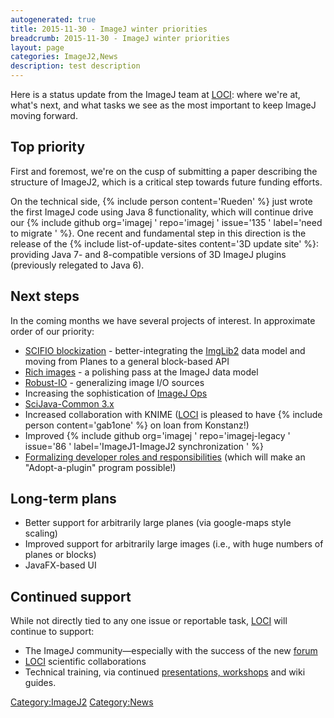 ```yaml
---
autogenerated: true
title: 2015-11-30 - ImageJ winter priorities
breadcrumb: 2015-11-30 - ImageJ winter priorities
layout: page
categories: ImageJ2,News
description: test description
---
```


Here is a status update from the ImageJ team at [LOCI](LOCI "wikilink"): where we're at, what's next, and what tasks we see as the most important to keep ImageJ moving forward.

## Top priority

First and foremost, we're on the cusp of submitting a paper describing the structure of ImageJ2, which is a critical step towards future funding efforts.

On the technical side, {% include person content='Rueden' %} just wrote the first ImageJ code using Java 8 functionality, which will continue drive our {% include github org='imagej ' repo='imagej ' issue='135 ' label='need to migrate ' %}. One recent and fundamental step in this direction is the release of the {% include list-of-update-sites content='3D update site' %}: providing Java 7- and 8-compatible versions of 3D ImageJ plugins (previously relegated to Java 6).

## Next steps

In the coming months we have several projects of interest. In approximate order of our priority:

  - [SCIFIO blockization](https://github.com/scifio/scifio/tree/blocks-are-so-plane) - better-integrating the [ImgLib2](ImgLib2 "wikilink") data model and moving from Planes to a general block-based API
  - [Rich images](https://github.com/imagej/imagej-common/tree/rich-image) - a polishing pass at the ImageJ data model
  - [Robust-IO](https://github.com/scifio/scifio/tree/location-robust-io) - generalizing image I/O sources
  - Increasing the sophistication of [ImageJ Ops](ImageJ_Ops "wikilink")
  - [SciJava-Common 3.x](https://github.com/scijava/scijava-common/milestones/3.0.0)
  - Increased collaboration with KNIME ([LOCI](LOCI "wikilink") is pleased to have {% include person content='gab1one' %} on loan from Konstanz\!)
  - Improved {% include github org='imagej ' repo='imagej-legacy ' issue='86 ' label='ImageJ1-ImageJ2 synchronization ' %}
  - [Formalizing developer roles and responsibilities](http://forum.imagej.net/t/project-developer-roles/206) (which will make an "Adopt-a-plugin" program possible\!)

## Long-term plans

  - Better support for arbitrarily large planes (via google-maps style scaling)
  - Improved support for arbitrarily large images (i.e., with huge numbers of planes or blocks)
  - JavaFX-based UI

## Continued support

While not directly tied to any one issue or reportable task, [LOCI](LOCI "wikilink") will continue to support:

  - The ImageJ community—especially with the success of the new [forum](http://forum.imagej.net/)
  - [LOCI](http://loci.wisc.edu/) scientific collaborations
  - Technical training, via continued [presentations, workshops](https://imagej.net/Presentations#Workshops) and wiki guides.

[Category:ImageJ2](Category_ImageJ2 "wikilink") [Category:News](Category_News "wikilink")
